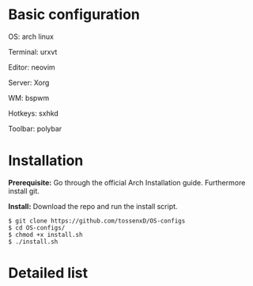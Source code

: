 # Basic configuration
OS:        arch linux

Terminal:  urxvt

Editor:    neovim

Server:    Xorg

WM:        bspwm

Hotkeys:   sxhkd

Toolbar:   polybar

# Installation
**Prerequisite:** Go through the official Arch Installation guide. Furthermore install git.

**Install:** Download the repo and run the install script.
```
$ git clone https://github.com/tossenxD/OS-configs
$ cd OS-configs/
$ chmod +x install.sh
$ ./install.sh
```

# Detailed list
